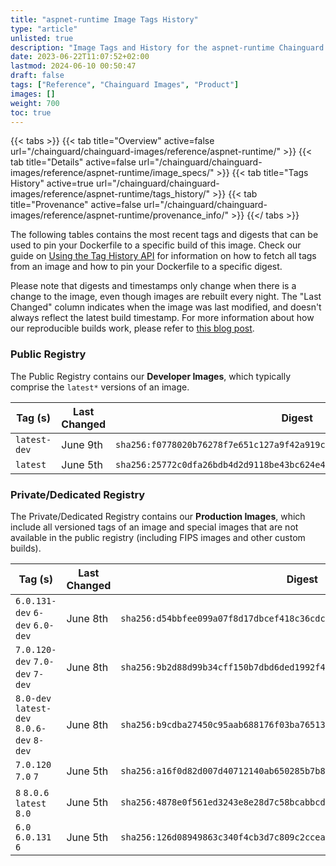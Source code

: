 ```yaml
---
title: "aspnet-runtime Image Tags History"
type: "article"
unlisted: true
description: "Image Tags and History for the aspnet-runtime Chainguard Image"
date: 2023-06-22T11:07:52+02:00
lastmod: 2024-06-10 00:50:47
draft: false
tags: ["Reference", "Chainguard Images", "Product"]
images: []
weight: 700
toc: true
---
```


{{< tabs >}}
{{< tab title="Overview" active=false url="/chainguard/chainguard-images/reference/aspnet-runtime/" >}}
{{< tab title="Details" active=false url="/chainguard/chainguard-images/reference/aspnet-runtime/image_specs/" >}}
{{< tab title="Tags History" active=true url="/chainguard/chainguard-images/reference/aspnet-runtime/tags_history/" >}}
{{< tab title="Provenance" active=false url="/chainguard/chainguard-images/reference/aspnet-runtime/provenance_info/" >}}
{{</ tabs >}}

The following tables contains the most recent tags and digests that can be used to pin your Dockerfile to a specific build of this image. Check our guide on [Using the Tag History API](/chainguard/chainguard-images/using-the-tag-history-api/) for information on how to fetch all tags from an image and how to pin your Dockerfile to a specific digest.

Please note that digests and timestamps only change when there is a change to the image, even though images are rebuilt every night. The "Last Changed" column indicates when the image was last modified, and doesn't always reflect the latest build timestamp. For more information about how our reproducible builds work, please refer to [this blog post](https://www.chainguard.dev/unchained/reproducing-chainguards-reproducible-image-builds).

### Public Registry
The Public Registry contains our **Developer Images**, which typically comprise the `latest*` versions of an image.

| Tag (s)       | Last Changed | Digest                                                                    |
|---------------|--------------|---------------------------------------------------------------------------|
|  `latest-dev` | June 9th     | `sha256:f0778020b76278f7e651c127a9f42a919c7e9aca92579a7785634381190cd5a4` |
|  `latest`     | June 5th     | `sha256:25772c0dfa26bdb4d2d9118be43bc624e4d6a0bae445b6c1b313cd061212d79a` |


### Private/Dedicated Registry
The Private/Dedicated Registry contains our **Production Images**, which include all versioned tags of an image and special images that are not available in the public registry (including FIPS images and other custom builds).

| Tag (s)                                     | Last Changed | Digest                                                                    |
|---------------------------------------------|--------------|---------------------------------------------------------------------------|
|  `6.0.131-dev` `6-dev` `6.0-dev`            | June 8th     | `sha256:d54bbfee099a07f8d17dbcef418c36cdc7eff3cd9f7bbd6ab48def80328c036e` |
|  `7.0.120-dev` `7.0-dev` `7-dev`            | June 8th     | `sha256:9b2d88d99b34cff150b7dbd6ded1992f450f9554abc5dcdc4d4e0f74bc20f473` |
|  `8.0-dev` `latest-dev` `8.0.6-dev` `8-dev` | June 8th     | `sha256:b9cdba27450c95aab688176f03ba76513c639243838914ef68c3f85a7fa968d2` |
|  `7.0.120` `7.0` `7`                        | June 5th     | `sha256:a16f0d82d007d40712140ab650285b7b809cb26b60892b97dfd91950d562cdda` |
|  `8` `8.0.6` `latest` `8.0`                 | June 5th     | `sha256:4878e0f561ed3243e8e28d7c58bcabbcd285ed3419df29527578175c8827dd83` |
|  `6.0` `6.0.131` `6`                        | June 5th     | `sha256:126d08949863c340f4cb3d7c809c2cceadea446f2a4245fea948eabb31589afa` |

